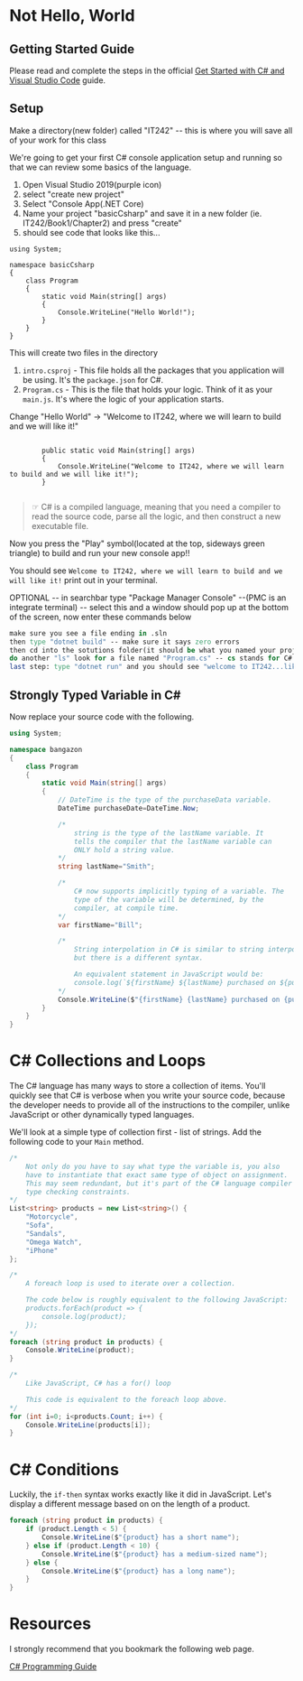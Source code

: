 # Not Hello, World

## Getting Started Guide

Please read and complete the steps in the official [Get Started with C# and Visual Studio Code](https://docs.microsoft.com/en-us/dotnet/core/tutorials/with-visual-studio-code) guide.

## Setup

Make a directory(new folder) called "IT242" -- this is where you will save all of your work for this class


We're going to get your first C# console application setup and running so that we can review some basics of the language.

1. Open Visual Studio 2019(purple icon)
2. select "create new project"
3. Select "Console App(.NET Core)
4. Name your project "basicCsharp" and save it in a new folder (ie. IT242/Book1/Chapter2) and press "create"
5. should see code that looks like this...

```
using System;

namespace basicCsharp
{
    class Program
    {
        static void Main(string[] args)
        {
            Console.WriteLine("Hello World!");
        }
    }
}
```


This will create two files in the directory

1. `intro.csproj` - This file holds all the packages that you application will be using. It's the `package.json` for C#.
1. `Program.cs` - This is the file that holds your logic. Think of it as your `main.js`. It's where the logic of your application starts.

Change "Hello World" -> "Welcome to IT242, where we will learn to build and we will like it!"
```

        public static void Main(string[] args)
        {
            Console.WriteLine("Welcome to IT242, where we will learn to build and we will like it!");
        }


```

> ☞ C# is a compiled language, meaning that you need a compiler to read the source code, parse all the logic, and then construct a new executable file.

Now you press the "Play" symbol(located at the top, sideways green triangle) to build and run your new console app!!

You should see `Welcome to IT242, where we will learn to build and we will like it!` print out in your terminal.

OPTIONAL -- in searchbar type "Package Manager Console" --(PMC is an integrate terminal) -- select this and a window should pop up at the bottom of the screen, now enter these commands below
```do a quick -- ls -- this lists all files in the current directory
make sure you see a file ending in .sln 
then type "dotnet build" -- make sure it says zero errors
then cd into the sotutions folder(it should be what you named your project ie. "basicCsharp" -> cd basicCsharp
do another "ls" look for a file named "Program.cs" -- cs stands for C#
last step: type "dotnet run" and you should see "welcome to IT242...like it" printed to the PMC
```


## Strongly Typed Variable in C#

Now replace your source code with the following.

```cs
using System;

namespace bangazon
{
    class Program
    {
        static void Main(string[] args)
        {
            // DateTime is the type of the purchaseData variable.
            DateTime purchaseDate=DateTime.Now;

            /*
                string is the type of the lastName variable. It
                tells the compiler that the lastName variable can
                ONLY hold a string value.
            */
            string lastName="Smith";

            /*
                C# now supports implicitly typing of a variable. The
                type of the variable will be determined, by the
                compiler, at compile time.
            */
            var firstName="Bill";

            /*
                String interpolation in C# is similar to string interpolation in JavaScript,
                but there is a different syntax.

                An equivalent statement in JavaScript would be:
                console.log(`${firstName} ${lastName} purchased on ${purchaseDate}`);
            */
            Console.WriteLine($"{firstName} {lastName} purchased on {purchaseDate}");
        }
    }
}
```

# C# Collections and Loops

The C# language has many ways to store a collection of items. You'll quickly see that C# is verbose when you write your source code, because the developer needs to provide all of the instructions to the compiler, unlike JavaScript or other dynamically typed languages.


We'll look at a simple type of collection first - list of strings. Add the following code to your `Main` method.

```cs
/*
    Not only do you have to say what type the variable is, you also
    have to instantiate that exact same type of object on assignment.
    This may seem redundant, but it's part of the C# language compiler's
    type checking constraints.
*/
List<string> products = new List<string>() {
    "Motorcycle",
    "Sofa",
    "Sandals",
    "Omega Watch",
    "iPhone"
};

/*
    A foreach loop is used to iterate over a collection.

    The code below is roughly equivalent to the following JavaScript:
    products.forEach(product => {
        console.log(product);
    });
*/
foreach (string product in products) {
    Console.WriteLine(product);
}

/*
    Like JavaScript, C# has a for() loop

    This code is equivalent to the foreach loop above.
*/
for (int i=0; i<products.Count; i++) {
    Console.WriteLine(products[i]);
}
```

# C# Conditions

Luckily, the `if-then` syntax works exactly like it did in JavaScript. 
Let's display a different message based on on the length of a product.

```cs
foreach (string product in products) {
    if (product.Length < 5) {
        Console.WriteLine($"{product} has a short name");
    } else if (product.Length < 10) {
        Console.WriteLine($"{product} has a medium-sized name");
    } else {
        Console.WriteLine($"{product} has a long name");
    }
}
```

# Resources

I strongly recommend that you bookmark the following web page.

[C# Programming Guide](https://docs.microsoft.com/en-us/dotnet/csharp/programming-guide/index)
